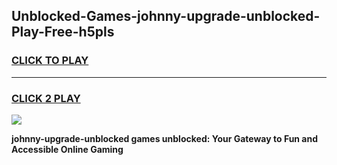
## Unblocked-Games-johnny-upgrade-unblocked-Play-Free-h5pls
<h3>
<a href="https://premium76.site?title=johnny-upgrade-unblocked&ref=19M">CLICK TO PLAY</a></h3>
<hr>

<h3>
<a href="https://premium76.site?title=johnny-upgrade-unblocked&ref=19M">CLICK 2 PLAY</a>
  
</h3>

<a href="https://premium76.site?title=johnny-upgrade-unblocked&ref=19M"><img src="https://clearcache.store/games.png"></a>


**johnny-upgrade-unblocked games unblocked: Your Gateway to Fun and Accessible Online Gaming**
